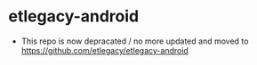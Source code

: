 # etlegacy-android
* This repo is now depracated / no more updated and moved to https://github.com/etlegacy/etlegacy-android
